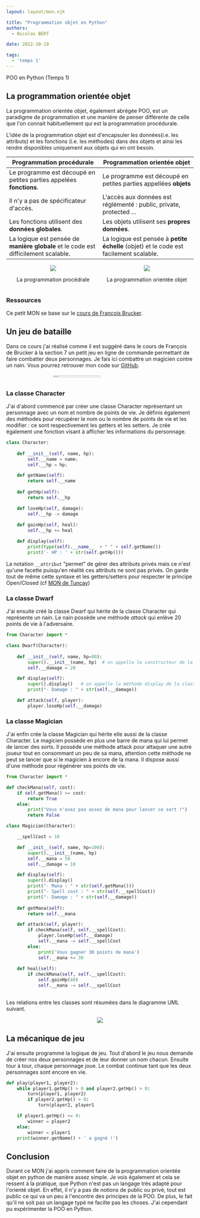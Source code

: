 ```yaml
---
layout: layout/mon.njk

title: "Programmation objet en Python"
authors:
  - Nicolas BERT

date: 2022-10-19

tags:
  - 'temps 1'
---
```


<!-- début résumé -->
POO en Python (Temps 1)
<!-- fin résumé -->

## La programmation orientée objet

La programmation orientée objet, également abrégée POO, est un paradigme de programmation et une manière de penser différente de celle que l'on connait habituellement qui est la programmation procédurale.

L'idée de la programmation objet est d'encapsuler les données(i.e. les attributs) et les fonctions (i.e. les méthodes) dans des objets et ainsi les rendre disponibles uniquement aux objets qui en ont besoin.

| **Programmation procédurale**                                                   | **Programmation orientée objet**                                                   |
|---------------------------------------------------------------------------------|------------------------------------------------------------------------------------|
| Le programme est découpé en petites parties appelées **fonctions**.             | Le programme est découpé en petites parties appellées **objets**                   |
| Il n'y a pas de spécificateur d'accès.                                          | L'accès aux données est réglémenté : public, private, protected ...                |
| Les fonctions utilisent des **données globales**.                                   | Les objets utilisent ses **propres données**.                                          |
| La logique est pensée de **manière globale** et le code est difficilement scalable. | La logique est pensée à **petite échelle** (objet) et le code est facilement scalable. |

<div style="display: flex; align-items: center;">
  <div style="width: 50%; display: flex; flex-direction: column; align-items: center;">
    <img src="./../images/procedurale.webp" style="border: 0;" />
    <p>La programmation procédrale</p>
  </div>
  <div style="width: 50%; display: flex; flex-direction: column; align-items: center;">
    <img src="./../images/orientee-objet.webp" style="border: 0;" />
    <p>La programmation orientée objet</p>
  </div>
</div>

### Ressources

Ce petit MON se base sur le [cours de François Brucker](https://francoisbrucker.github.io/cours_informatique/cours/algorithme-code-th%C3%A9orie/code/programmation-objet/).

## Un jeu de bataille

Dans ce cours j'ai réalisé comme il est suggéré dans le cours de François de Brucker à la section 7 un petit jeu en ligne de commande permettant de faire combatter deux personnages. Je fais ici combattre un magicien contre un nain. Vous pourrez retrouver mon code sur [GitHub](https://github.com/nbert71/POO-Python).

<div style="display: grid; place-items: center;">
  <img src="./../images/gandalf-gimli.webp" style="width: 50%;" />
</div>

### La classe Character

J'ai d'abord commencé par créer une classe Character représentant un personnage avec un nom et nombre de points de vie. Je définis également des méthodes pour récupérer le nom ou le nombre de points de vie et les modifier : ce sont respectivement les getters et les setters. Je crée également une fonction visant à afficher les informations du personnage.

```python
class Character:
    
    def __init__(self, name, hp):
        self.__name = name;
        self.__hp = hp;

    def getName(self):
        return self.__name
    
    def getHp(self):
        return self.__hp

    def loseHp(self, damage):
        self.__hp -= damage
    
    def gainHp(self, heal):
        self.__hp += heal

    def display(self):
        print(type(self).__name__  + " " + self.getName())
        print('- HP : ' + str(self.getHp()))   
```

La notation `__attribut` "permet" de gérer des attributs privés mais ce n'est qu'une facette puisqu'en réalité ces attributs ne sont pas privés. On garde tout de même cette syntaxe et les getters/setters pour respecter le principe Open/Closed (cf [MON de Tuncay](https://francoisbrucker.github.io/do-it/mon/TBi/MON/POO/))

### La classe Dwarf

J'ai ensuite créé la classe Dwarf qui hérite de la classe Character qui représente un nain. Le nain possède une méthode *attack* qui enlève 20 points de vie à l'adversaire.

```python
from Character import *

class Dwarf(Character):
    
    def __init__(self, name, hp=80):
        super().__init__(name, hp)  # on appelle le constructeur de la classe parente
        self.__damage = 20

    def display(self):
        super().display()   # on appelle la méthode display de la classe parente
        print("- Damage : " + str(self.__damage))

    def attack(self, player):
        player.loseHp(self.__damage)

```

### La classe Magician

J'ai enfin crée la classe Magician qui hérite elle aussi de la classe Character. Le magicien possède en plus une barre de mana qui lui permet de lancer des sorts. Il possède une méthode attack pour attaquer une autre joueur tout en consommant un peu de sa mana, attention cette méthode ne peut se lancer que si le magicien à encore de la mana. Il dispose aussi d'une méthode pour régénérer ses points de vie.

```python
from Character import *

def checkMana(self, cost):
    if self.getMana() >= cost:
        return True
    else:
        print("Vous n'avez pas assez de mana pour lancer ce sort !")
        return False

class Magician(Character):

    __spellCost = 10

    def __init__(self, name, hp=100):
        super().__init__(name, hp)
        self.__mana = 50
        self.__damage = 10

    def display(self):
        super().display()
        print("- Mana : " + str(self.getMana()))
        print("- Spell cost : " + str(self.__spellCost))
        print("- Damage : " + str(self.__damage))
    
    def getMana(self):
        return self.__mana

    def attack(self, player):
        if checkMana(self, self.__spellCost):
            player.loseHp(self.__damage)
            self.__mana -= self.__spellCost
        else:
            print('Vous gagner 30 points de mana')
            self.__mana += 30
        
    def heal(self):
        if checkMana(self, self.__spellCost):
            self.gainHp(40)
            self.__mana -= self.__spellCost
      
```

Les relations entre les classes sont résumées dans le diagramme UML suivant.

<div style="display: grid; place-items: center;">
  <img src="./../images/uml-poo.webp" style="border: 0;">
</div>

## La mécanique de jeu

J'ai ensuite programmé la logique de jeu. Tout d'abord le jeu nous demande de créer nos deux personnages et de leur donner un nom chacun. Ensuite tour à tour, chaque personnage joue. Le combat continue tant que les deux personnages sont encore en vie.

```python
def play(player1, player2):
    while player1.getHp() > 0 and player2.getHp() > 0:
        turn(player1, player2)
        if player2.getHp() > 0:
            turn(player2, player1

    if player1.getHp() <= 0:
        winner = player2
    else:
        winner = player1
    print(winner.getName() + ' a gagné !')
```

## Conclusion

Durant ce MON j'ai appris comment faire de la programmation orientée objet en python de manière assez simple. Je vois également et cela se ressent à la pratique, que Python n'est pas un langage très adapté pour l'orienté objet. En effet, il n'y a pas de notions de public ou privé, tout est public ce qui va un peu à l'encontre des principes de la POO. De plus, le fait qu'il ne soit pas un langage typé ne facilte pas les choses. J'ai cependant pu expérimenter la POO en Python.






